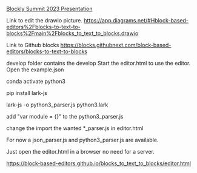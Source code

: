 [Blockly Summit 2023 Presentation](https://www.youtube.com/watch?v=j7uAOAOMNmI)

Link to edit the drawio picture. 
https://app.diagrams.net/#Hblock-based-editors%2Fblocks-to-text-to-blocks%2Fmain%2Fblocks_to_text_to_blocks.drawio

Link to Github blocks
https://blocks.githubnext.com/block-based-editors/blocks-to-text-to-blocks


develop folder contains the develop
Start the editor.html to use the editor. Open the example.json

conda activate python3

pip install lark-js

lark-js -o python3_parser.js python3.lark

add "var module = {}" to the python3_parser.js

change the import the wanted *_parser.js in editor.html

For now a json_parser.js and python3_parser.js are available. 

Just open the editor.html in a browser no need for a server.

https://block-based-editors.github.io/blocks_to_text_to_blocks/editor.html

